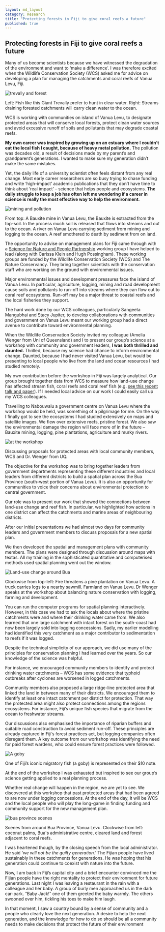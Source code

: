 ```yaml
---
layout: md_layout
category: Research
title: "Protecting forests in Fiji to give coral reefs a future"
published: true    
---
```



## Protecting forests in Fiji to give coral reefs a future    

Many of us become scientists because we have witnessed the degradation of the environment and want to ‘make a difference’. I was therefore excited when the Wildlife Conservation Society (WCS) asked me for advice on developing a plan for managing the catchments and coral reefs of Vanua Levu, Fiji.   


<div class = "image_caption_wide">
<img src ="/Images/trevally-forest.png" alt="trevally and forest" class="image_float_wide"/>
<p> Left: Fish like this Giant Trevally prefer to hunt in clear water. Right: Streams draining forested catchments will carry clean water to the ocean. </p>
</div>   

WCS is working with communities on island of Vanua Levu, to designate protected areas that will conserve local forests, protect clean water sources and avoid excessive runoff of soils and pollutants that may degrade coastal reefs.  

**My own career was inspired by growing up on an estuary where I couldn’t eat the local fish I caught, because of heavy metal pollution.** The pollution was decades old, a result of decisions made by my parent’s and grandparent’s generations. I wanted to make sure my generation didn’t make the same mistakes.  


Yet, the daily life of a university scientist often feels distant from any real change. Most early career researchers are so busy trying to chase funding and write ‘high-impact’ academic publications that they don’t have time to think about ‘real impact’ – science that helps people and ecosystems. **The daily struggle to keep a job has often left me wondering if a career in science is really the most effective way to help the environment.**  


<div class = "image_caption_long">
<img src ="/Images/r2rpic.png" alt="mining and pollution" class="image_long"/>  
<p> From top: A Bauxite mine in Vanua Levu, the Bauxite is extracted from the top-soil. In the process much soil is released that flows into streams and out to the ocean. A river on Vanua Levu carrying sediment from mining and logging to the ocean. A reef smothered to death by sediment from on land.
 </p>
</div>   

The opportunity to advise on management plans for Fiji came through with a [Science for Nature and People Partnership](http://snappartnership.net/groups/ridges-to-reef-fisheries/) working group I have helped to lead (along with Carissa Klein and Hugh Possingham). These working groups are funded by the Wildlife Conservation Society (WCS) and The Nature Conservancy. They bring together scientists with the conservation staff who are working on the ground with environmental issues.  

Major environmental issues and development pressures face the island of Vanua Levu. In particular, agriculture, logging, mining and road development cause soils and pollutants to run-off into streams where they can flow out to coral reef ecosystems. Run-off may be a major threat to coastal reefs and the local fisheries they support.  


The hard work done by our WCS colleagues, particularly Sangeeta Mangubhai and Stacy Jupiter, to develop collaborations with communities and government on Vanua Levu meant our working group had a direct avenue to contribute toward environmental planning.  

When the Wildlife Conservation Society invited my colleague (Amelia Wenger from Uni of Queensland) and I to present our group’s science at a workshop with community and government leaders, **I was both thrilled and daunted.** Thrilled, because my science had chance to inform environmental change. Daunted, because I had never visited Vanua Levu, but would be presenting to local people who live from the land and ocean resources I had studied remotely.  

My own contribution before the workshop in Fiji was largely analytical. Our group brought together data from WCS to measure how land-use change has affected stream fish, coral reefs and coral reef fish (e.g. [see this recent talk and paper](/research/2016/07/07/SCBO2016-talk.html)). If I needed local advice on our work I could easily call up my WCS colleagues.  


Travelling to Nabouwalu a government centre on Vanua Levu where the workshop would be held, was something of a pilgrimage for me. On the way I finally got to see the ecosystems I had studied extensively on maps and satellite images. We flew over extensive reefs, pristine forest. We also saw the environmental damage the region will face more of in the future – Bauxite mining, logging, pine plantations, agriculture and murky rivers.  


<div class = "image_caption">
<img src ="/Images/r2rworkshop.JPG" alt="at the workshop" class="image_float"/>
<p> Discussing proposals for protected areas with local community members, WCS and Dr. Wenger from UQ.  
 </p>
</div>    

The objective for the workshop was to bring together leaders from government departments representing these different industries and local leaders from different districts to build a spatial plan across the Bua Province (south-west portion of Vanua Levu). It is also an opportunity for communities to voice their concerns about environmental protection to central government.  


Our role was to present our work that showed the connections between land-use change and reef fish. In particular, we highlighted how actions in one district can affect the catchments and marine areas of neighbouring districts.  

After our initial presentations we had almost two days for community leaders and government members to discuss proposals for a new spatial plan.  

We then developed the spatial and management plans with community members. The plans were designed through discussion around maps with textas. All my training in the sophisticated quantitative and computerised methods used spatial planning went out the window.  

<div class = "image_caption">
<img src ="/Images/land-use-change-bua.png" alt="Land-use change around Bua" class="image_float"/>
<p> Clockwise from top-left: Fire threatens a pine plantation on Vanua Levu. A truck carries logs to a nearby sawmill. Farmland on Vanua Levu. Dr Wenger speaks at the workshop about balancing nature conservation with logging, farming and development.
 </p>
</div>     

You can run the computer programs for spatial planning interactively. However, in this case we had to ask the locals about where the pristine catchments were and where their drinking water came from. We also learned that one large catchment with intact forest on the south-coast had now been largely sold into logging concessions. Sadly, my earlier modelling had identified this very catchment as a major contributor to sedimentation to reefs if it was logged.   

Despite the technical simplicity of our approach, we did use many of the principles for conservation planning I had learned over the years. So our knowledge of the science was helpful.  

For instance, we encouraged community members to identify and protect drinking water catchments – WCS has some evidence that typhoid outbreaks after cyclones are worsened in logged catchments.  

Community members also proposed a large ridge-line protected area that linked the land in between many of their districts. We encouraged them to identify at least one intact catchment per district for protection. That way the protected area might also protect connections among the regions ecosystems. For instance, Fiji’s unique fish species that migrate from the ocean to freshwater streams.  

Our discussions also emphasised the importance of riparian buffers and suitable road construction to avoid sediment run-off. These principles are already captured in Fiji’s forest practices act, but logging companies often disregard them. A key outcome from our workshop was identifying the need for paid forest wardens, who could ensure forest practices were followed.  

<div class = "image_caption_fixed">
<img src ="/Images/beli-goby.JPG" alt="A goby" class = "image_normal"/>
<p> One of Fiji’s iconic migratory fish (a goby) is represented on their $10 note.
 </p>
</div>      

At the end of the workshop I was exhausted but inspired to see our group’s science getting applied to a real planning process.  

Whether real change will happen in the region, we are yet to see. We discovered at this workshop that past protected areas that had been agreed to are now under logging concessions. At the end of the day, it will be WCS and the local people who will play the long-game in finding funding and community support for the new management plan.



<div class = "image_caption_wide">
<img src ="/Images/bua-province.png" alt="bua province scenes" class="image_float_wide"/>
<p> Scenes from around Bua Province, Vanua Levu. Clockwise from left: coconut palms, Bua's administrative centre, cleared land and forest adjacent to coral reefs.
 </p>
</div>   


I was heartened though, by the closing speech from the local administrator. He said *‘we will not be the guilty generation.’* The Fijian people have lived sustainably in these catchments for generations. He was hoping that his generation could continue to coexist with nature into the future.  




Now, I am back in Fiji’s capital city and a brief encounter convinced me the Fijian people have the right mentality to protect their environment for future generations. Last night I was leaving a restaurant in the rain with a colleague and her baby. A group of burly men approached us in the dark car-park. “Baby Jack!” one of them greeted the baby warmly. The others swooned over him, tickling his toes to make him laugh.  


In that moment, I saw a country bound by a sense of community and a people who clearly love the next generation. A desire to help the next generation, and the knowledge for how to do so should be all a community needs to make decisions that protect the future of their environment  
